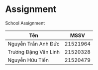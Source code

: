 # Assignment
School Assignment


| Tên      | MSSV |
| ----------- | ----------- |
| Nguyễn Trần Anh Đức      | 21521964       |
| Trương Đặng Văn Linh   | 21520328        |
| Nguyễn Hữu Tiến   | 21520479        |
